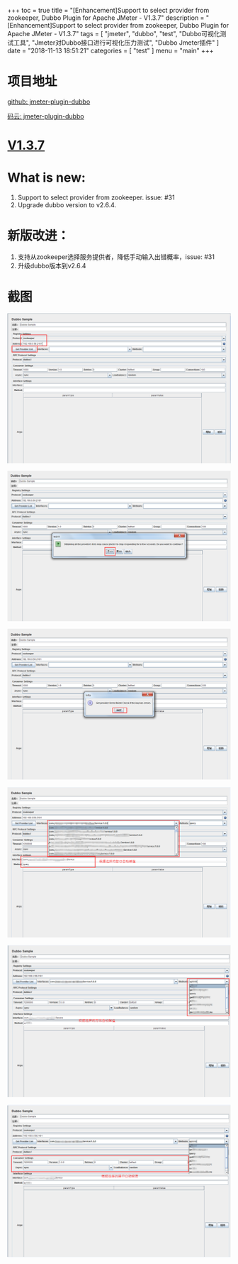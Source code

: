 +++
toc = true
title = "[Enhancement]Support to select provider from zookeeper, Dubbo Plugin for Apache JMeter - V1.3.7"
description = "[Enhancement]Support to select provider from zookeeper, Dubbo Plugin for Apache JMeter - V1.3.7"
tags = [
	"jmeter",
	"dubbo",
	"test",
	"Dubbo可视化测试工具",
	"Jmeter对Dubbo接口进行可视化压力测试",
	"Dubbo Jmeter插件"
]
date = "2018-11-13 18:51:21"
categories = [
    "test"
]
menu = "main"
+++

# 项目地址

[github: jmeter-plugin-dubbo](https://github.com/dubbo/jmeter-plugins-dubbo) 

[码云: jmeter-plugin-dubbo]( https://gitee.com/ningyu/jmeter-plugins-dubbo)

# [V1.3.7](https://github.com/dubbo/jmeter-plugins-dubbo/releases/tag/V1.3.7)

# What is new:

1. Support to select provider from zookeeper. issue: #31 
2. Upgrade dubbo version to v2.6.4.

# 新版改进：

1. 支持从zookeeper选择服务提供者，降低手动输入出错概率，issue: #31 
2. 升级dubbo版本到v2.6.4

# 截图

![](/img/jmeter-plugins-dubbo-1-3-7/1.png)

![](/img/jmeter-plugins-dubbo-1-3-7/2.png)

![](/img/jmeter-plugins-dubbo-1-3-7/3.png)

![](/img/jmeter-plugins-dubbo-1-3-7/4.png)

![](/img/jmeter-plugins-dubbo-1-3-7/5.png)

![](/img/jmeter-plugins-dubbo-1-3-7/6.png)